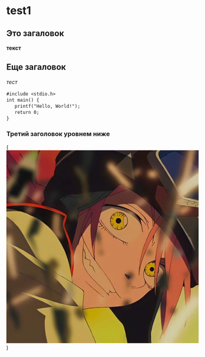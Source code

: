 # test1
## Это загаловок
**текст**
## Еще загаловок
_тест_

```
#include <stdio.h>
int main() {
   printf("Hello, World!");
   return 0;
}
```
### Третий заголовок уровнем ниже
(![alt text](image.png))